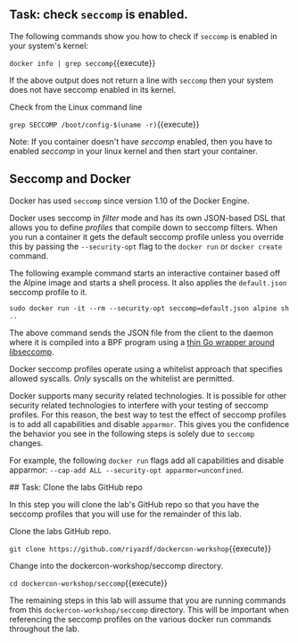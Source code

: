 

## Task: check `seccomp` is enabled.

The following commands show you how to check if `seccomp` is enabled in your system's kernel:

   `docker info | grep seccomp`{{execute}}

If the above output does not return a line with `seccomp` then your system does not have seccomp enabled in its kernel.

Check from the Linux command line

   ``grep SECCOMP /boot/config-$(uname -r)``{{execute}}

Note: If you container doesn't have *seccomp* enabled, then you have to enabled *seccomp* in your linux kernel and then start your container.

## Seccomp and Docker

Docker has used `seccomp` since version 1.10 of the Docker Engine.

Docker uses seccomp in *filter* mode and has its own JSON-based DSL that allows you to define *profiles* that compile down to seccomp filters. When you run a container it gets the default seccomp profile unless you override this by passing the ``--security-opt`` flag to the `docker run` or `docker create` command.

The following example command starts an interactive container based off the Alpine image and starts a shell process. It also applies the `default.json` seccomp profile to it.

   ``sudo docker run -it --rm --security-opt seccomp=default.json alpine sh ..``

The above command sends the JSON file from the client to the daemon where it is compiled into a BPF program using a [thin Go wrapper around libseccomp](https://github.com/seccomp/libseccomp-golang).

Docker seccomp profiles operate using a whitelist approach that specifies allowed syscalls. _Only_ syscalls on the whitelist are permitted.

Docker supports many security related technologies. It is possible for other security related technologies to interfere with your testing of seccomp profiles. For this reason, the best way to test the effect of seccomp profiles is to add all capabilities and disable `apparmor`. This gives you the confidence the behavior you see in the following steps is solely due to `seccomp` changes.

For example, the following `docker run` flags add all capabilities and disable apparmor: ``--cap-add ALL --security-opt apparmor=unconfined``.


## Task: Clone the labs GitHub repo

In this step you will clone the lab's GitHub repo so that you have the seccomp profiles that you will use for the remainder of this lab.

Clone the labs GitHub repo.

`git clone https://github.com/riyazdf/dockercon-workshop`{{execute}}

Change into the dockercon-workshop/seccomp directory.

`cd dockercon-workshop/seccomp`{{execute}}

The remaining steps in this lab will assume that you are running commands from this `dockercon-workshop/seccomp` directory. This will be important when referencing the seccomp profiles on the various docker run commands throughout the lab.
